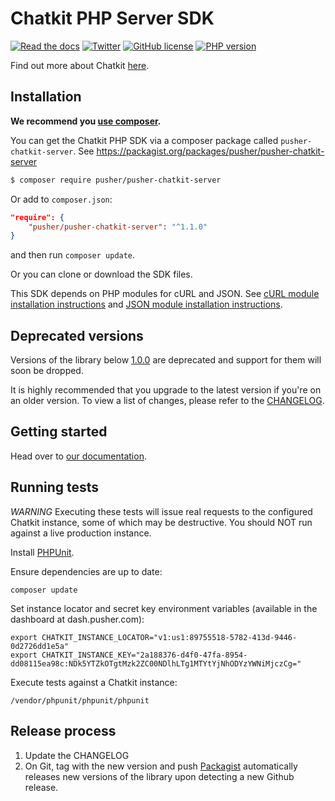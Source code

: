 # Chatkit PHP Server SDK

[![Read the docs](https://img.shields.io/badge/read_the-docs-92A8D1.svg)](https://docs.pusher.com/chatkit/reference/server-php)
[![Twitter](https://img.shields.io/badge/twitter-@Pusher-blue.svg?style=flat)](http://twitter.com/Pusher)
[![GitHub license](https://img.shields.io/badge/license-MIT-lightgrey.svg)](https://github.com/pusher/chatkit-server-php/blob/master/LICENSE.md)
[![PHP version](https://badge.fury.io/ph/pusher%2Fpusher-chatkit-server.svg)](https://badge.fury.io/ph/pusher%2Fpusher-chatkit-server)

Find out more about Chatkit [here](https://pusher.com/chatkit).

## Installation

**We recommend you [use composer](http://getcomposer.org/).**

You can get the Chatkit PHP SDK via a composer package called `pusher-chatkit-server`. See <https://packagist.org/packages/pusher/pusher-chatkit-server>

```bash
$ composer require pusher/pusher-chatkit-server
```

Or add to `composer.json`:

```json
"require": {
    "pusher/pusher-chatkit-server": "^1.1.0"
}
```

and then run `composer update`.

Or you can clone or download the SDK files.

This SDK depends on PHP modules for cURL and JSON. See [cURL module installation instructions](http://php.net/manual/en/curl.installation.php) and [JSON module installation instructions](http://php.net/manual/en/json.installation.php).

## Deprecated versions

 Versions of the library below
 [1.0.0](https://github.com/pusher/chatkit-server-php/releases/tag/1.0.0) are
 deprecated and support for them will soon be dropped.

 It is highly recommended that you upgrade to the latest version if you're on
 an older version. To view a list of changes, please refer to the
 [CHANGELOG](CHANGELOG.md).

## Getting started

Head over to [our documentation](https://docs.pusher.com/chatkit/reference/server-php).

## Running tests

*WARNING* Executing these tests will issue real requests to the configured Chatkit instance, some of which may be destructive. You should NOT run against a live production instance.

Install [PHPUnit](https://phpunit.de/).

Ensure dependencies are up to date:
```
composer update
```

Set instance locator and secret key environment variables (available in the dashboard at dash.pusher.com):
```
export CHATKIT_INSTANCE_LOCATOR="v1:us1:89755518-5782-413d-9446-0d2726dd1e5a"
export CHATKIT_INSTANCE_KEY="2a188376-d4f0-47fa-8954-dd08115ea98c:NDk5YTZkOTgtMzk2ZC00NDlhLTg1MTYtYjNhODYzYWNiMjczCg="
```

Execute tests against a Chatkit instance:
```
/vendor/phpunit/phpunit/phpunit
```
## Release process
1. Update the CHANGELOG
2. On Git, tag with the new version and push
[Packagist](https://packagist.org/packages/pusher/pusher-chatkit-server) automatically releases new versions of the library upon detecting a new Github release.